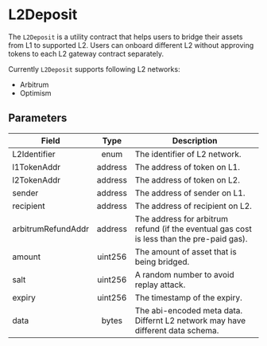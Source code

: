 # L2Deposit

The `L2Deposit` is a utility contract that helps users to bridge their assets from L1 to supported L2. Users can onboard different L2 without approving tokens to each L2 gateway contract separately.

Currently `L2Deposit` supports following L2 networks:

-   Arbitrum
-   Optimism

## Parameters

| Field              |  Type   | Description                                                                                |
| ------------------ | :-----: | ------------------------------------------------------------------------------------------ |
| L2Identifier       |  enum   | The identifier of L2 network.                                                              |
| l1TokenAddr        | address | The address of token on L1.                                                                |
| l2TokenAddr        | address | The address of token on L2.                                                                |
| sender             | address | The address of sender on L1.                                                               |
| recipient          | address | The address of recipient on L2.                                                            |
| arbitrumRefundAddr | address | The address for arbitrum refund (if the eventual gas cost is less than the pre-paid gas).  |
| amount             | uint256 | The amount of asset that is being bridged.                                                 |
| salt               | uint256 | A random number to avoid replay attack.                                                    |
| expiry             | uint256 | The timestamp of the expiry.                                                               |
| data               |  bytes  | The abi-encoded meta data. Differnt L2 network may have different data schema.             |
